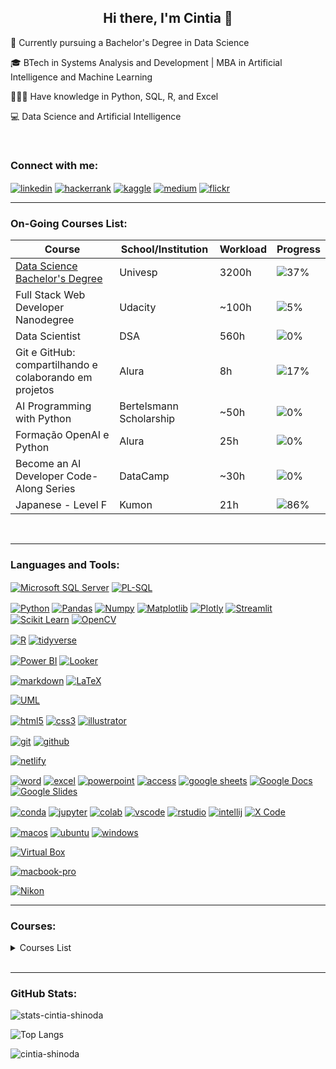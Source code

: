 <h2 align="center">Hi there, I'm Cintia 👋</h2>

🌱 Currently pursuing a Bachelor's Degree in Data Science

🎓 BTech in Systems Analysis and Development | MBA in Artificial Intelligence and Machine Learning

👩🏻‍💻 Have knowledge in Python, SQL, R, and Excel

💻 Data Science and Artificial Intelligence

<br>



<h3 align="left">Connect with me:</h3>
<p align="left">
<a href="https://www.linkedin.com/in/cintiashinoda/" target="blank"><img align="center" src="https://img.shields.io/badge/LinkedIn-0077B5?style=for-the-badge&logo=linkedin&logoColor=white)" alt="linkedin"/></a>
<a href="https://www.hackerrank.com/cintia_shinoda" target="blank"><img align="center" src="https://img.shields.io/badge/-Hackerrank-2EC866?style=for-the-badge&logo=HackerRank&logoColor=white" alt="hackerrank"/></a>
<a href="https://www.kaggle.com/shinoda" target="blank"><img align="center" src="https://img.shields.io/badge/Kaggle-20BEFF?style=for-the-badge&logo=Kaggle&logoColor=white" alt="kaggle"/></a>
<a href="https://medium.com/@cintia.shinoda" target="blank"><img align="center" src="https://img.shields.io/badge/Medium-12100E?style=for-the-badge&logo=medium&logoColor=white" alt="medium"/></a>
<a href="https://www.flickr.com/photos/cintiashinoda/" target="blank"><img align="center" src="https://img.shields.io/badge/Flickr-0063DC.svg?style=for-the-badge&logo=Flickr&logoColor=white" alt="flickr"/></a>

<br>

-----



<h3 align="left">On-Going Courses List:</h3>

| Course | School/Institution | Workload | Progress |
|--------|--------------------|----------|----------|
| [Data Science Bachelor's Degree](https://github.com/cintia-shinoda/univesp) | Univesp | 3200h | ![37%](https://progress-bar.dev/37) |
| Full Stack Web Developer Nanodegree | Udacity | ~100h | ![5%](https://progress-bar.dev/5) |
| Data Scientist | DSA | 560h | ![0%](https://progress-bar.dev/0) |
| Git e GitHub: compartilhando e colaborando em projetos | Alura | 8h | ![17%](https://progress-bar.dev/17) |
| AI Programming with Python | Bertelsmann Scholarship | ~50h | ![0%](https://progress-bar.dev/0) |
| Formação OpenAI e Python | Alura | 25h | ![0%](https://progress-bar.dev/0) |
| Become an AI Developer Code-Along Series | DataCamp | ~30h | ![0%](https://progress-bar.dev/0) |
| Japanese - Level F | Kumon | 21h | ![86%](https://progress-bar.dev/86) |


<!-- 
| Dashboards em Shiny I | Curso-R | 18h | ![17%](https://progress-bar.dev/17) | 
-->

<!--  
| Full-Stack Engineer | Codecademy | 162 lessons | ![0%](https://progress-bar.dev/0) |
| Blockchain Engineering Training | DSA | 254h | ![0%](https://progress-bar.dev/0) |

| Trilha Data Science & Machine Learning | Asimov Academy | 60h | ![6%](https://progress-bar.dev/6) |


| Supervised Machine Learning: Regression and Classification | DeepLearning.AI & Stanford University | 15h | ![0%](https://progress-bar.dev/0) |

| Data Scientist Professional with Python | DataCamp | 116h | ![0%](https://progress-bar.dev/0) |

| Google Data Analytics Professional Certificate | Coursera |  | ![0%](https://progress-bar.dev/0) |
 -->
<br>

---



<!--
<a href="" target="blank"><img align="center" src="" alt=""/></a>
-->

<h3 align="left">Languages and Tools:</h3>
<p>
<a href="https://www.microsoft.com/en-us/sql-server" target="blank"><img align="center" src="https://img.shields.io/badge/Microsoft%20SQL%20Server-CC2927?style=for-the-badge&logo=microsoft%20sql%20server&logoColor=white" alt="Microsoft SQL Server"/></a>
<a href="https://www.oracle.com/database/sqldeveloper/" target="blank"><img align="center" src="https://img.shields.io/badge/PLSQL-F80000?style=for-the-badge&logo=oracle&logoColor=black" alt="PL-SQL"/></a>

<p>
<a href="https://www.python.org/" target="blank"><img align="center" src="https://img.shields.io/badge/Python-FFD43B?style=for-the-badge&logo=python&logoColor=blue" alt="Python"/></a>
<a href="https://pandas.pydata.org/" target="blank"><img align="center" src="https://img.shields.io/badge/Pandas-2C2D72?style=for-the-badge&logo=pandas&logoColor=white" alt="Pandas"/></a>
<a href="https://numpy.org/" target="blank"><img align="center" src="https://img.shields.io/badge/Numpy-777BB4?style=for-the-badge&logo=numpy&logoColor=white" alt="Numpy"/></a>
<a href="https://matplotlib.org/" target="blank"><img align="center" src="https://img.shields.io/badge/Matplotlib-%23ffffff.svg?style=for-the-badge&logo=Matplotlib&logoColor=black" alt="Matplotlib"/></a>
<a href="" target="blank"><img align="center" src="https://img.shields.io/badge/Plotly-%233F4F75.svg?style=for-the-badge&logo=plotly&logoColor=white"alt="Plotly"/></a>
<a href="" target="blank"><img align="center" src="https://img.shields.io/badge/Streamlit-FF4B4B?style=for-the-badge&logo=Streamlit&logoColor=white" alt="Streamlit"/></a>
<a href="https://scikit-learn.org/" target="blank"><img align="center" src="https://img.shields.io/badge/scikit_learn-F7931E?style=for-the-badge&logo=scikit-learn&logoColor=white" alt="Scikit Learn"/></a>
<a href="" target="blank"><img align="center" src="https://img.shields.io/badge/OpenCV-27338e?style=for-the-badge&logo=OpenCV&logoColor=white" alt="OpenCV"/></a>

<p>
<a href="" target="blank"><img align="center" src="https://img.shields.io/badge/R-276DC3?style=for-the-badge&logo=r&logoColor=white" alt="R"/></a>
<a href="" target="blank"><img align="center" src="https://img.shields.io/badge/Tidyverse-1A162D.svg?style=for-the-badge&logo=Tidyverse&logoColor=white" alt="tidyverse"/></a>

<p>
<a href="" target="blank"><img align="center" src="https://img.shields.io/badge/PowerBI-F2C811?style=for-the-badge&logo=Power%20BI&logoColor=white" alt="Power BI"/></a>
<a href="" target="blank"><img align="center" src="https://img.shields.io/badge/Looker-4285F4.svg?style=for-the-badge&logo=Looker&logoColor=white" alt="Looker"/></a>

<p>
<a href="" target="blank"><img align="center" src="https://img.shields.io/badge/Markdown-000000?style=for-the-badge&logo=markdown&logoColor=white" alt="markdown"/></a>
<a href="" target="blank"><img align="center" src="https://img.shields.io/badge/LaTeX-47A141?style=for-the-badge&logo=LaTeX&logoColor=white" alt="LaTeX"/></a>

<p>
<a href="" target="blank"><img align="center" src="https://img.shields.io/badge/UML-FABD14.svg?style=for-the-badge&logo=UML&logoColor=black" alt="UML"/></a>

<p>
<a href="" target="blank"><img align="center" src="https://img.shields.io/badge/HTML5-E34F26?style=for-the-badge&logo=html5&logoColor=white" alt="html5"/></a>
<a href="" target="blank"><img align="center" src="https://img.shields.io/badge/CSS3-1572B6?style=for-the-badge&logo=css3&logoColor=white" alt="css3"/></a>
<a href="https://www.adobe.com/products/illustrator.html" target="blank"><img align="center" src="https://img.shields.io/badge/Adobe%20Illustrator-FF9A00?style=for-the-badge&logo=adobe%20illustrator&logoColor=white" alt="illustrator"/></a>

<p>
<a href="https://git-scm.com/" target="blank"><img align="center" src="https://img.shields.io/badge/GIT-E44C30?style=for-the-badge&logo=git&logoColor=white" alt="git"/></a>
<a href="https://github.com/" target="blank"><img align="center" src="https://img.shields.io/badge/GitHub-100000?style=for-the-badge&logo=github&logoColor=white" alt="github"/></a>

<p>
<a href="" target="blank"><img align="center" src="https://img.shields.io/badge/Netlify-00C7B7?style=for-the-badge&logo=netlify&logoColor=white" alt="netlify"/></a>

<p>
<a href="" target="blank"><img align="center" src="https://img.shields.io/badge/Microsoft_Word-2B579A?style=for-the-badge&logo=microsoft-word&logoColor=white" alt="word"/></a>
<a href="" target="blank"><img align="center" src="https://img.shields.io/badge/Microsoft_Excel-217346?style=for-the-badge&logo=microsoft-excel&logoColor=white" alt="excel"/></a>
<a href="" target="blank"><img align="center" src="https://img.shields.io/badge/Microsoft_PowerPoint-B7472A?style=for-the-badge&logo=microsoft-powerpoint&logoColor=white" alt="powerpoint"/></a>
<a href="" target="blank"><img align="center" src="https://img.shields.io/badge/Microsoft_Access-A4373A?style=for-the-badge&logo=microsoft-access&logoColor=white" alt="access"/></a>
<a href="" target="blank"><img align="center" src="https://img.shields.io/badge/Google%20Sheets-34A853?style=for-the-badge&logo=google-sheets&logoColor=white" alt="google sheets"/></a>
<a href="" target="blank"><img align="center" src="https://img.shields.io/badge/Google%20Docs-4285F4.svg?style=for-the-badge&logo=Google-Docs&logoColor=white" alt="Google Docs"/></a>
<a href="" target="blank"><img align="center" src="https://img.shields.io/badge/Google%20Slides-FBBC04.svg?style=for-the-badge&logo=Google-Slides&logoColor=black" alt="Google Slides"/></a>

<p>
<a href="https://www.anaconda.com/" target="blank"><img align="center" src="https://img.shields.io/badge/conda-342B029.svg?&style=for-the-badge&logo=anaconda&logoColor=white" alt="conda"/></a>
<a href="https://jupyter.org/" target="blank"><img align="center" src="https://img.shields.io/badge/Jupyter-F37626.svg?&style=for-the-badge&logo=Jupyter&logoColor=white" alt="jupyter"/></a>
<a href="https://colab.google/" target="blank"><img align="center" src="https://img.shields.io/badge/Colab-F9AB00?style=for-the-badge&logo=googlecolab&color=525252" alt="colab"/></a>
<a href="https://code.visualstudio.com/" target="blank"><img align="center" src="https://img.shields.io/badge/VSCode-0078D4?style=for-the-badge&logo=visual%20studio%20code&logoColor=white" alt="vscode"/></a>
<a href="https://posit.co/" target="blank"><img align="center" src="https://img.shields.io/badge/RStudio-75AADB?style=for-the-badge&logo=RStudio&logoColor=white" alt="rstudio"/></a>
<a href="https://www.jetbrains.com/idea/" target="blank"><img align="center" src="https://img.shields.io/badge/IntelliJ_IDEA-000000.svg?style=for-the-badge&logo=intellij-idea&logoColor=white" alt="intellij"/></a>
<a href="" target="blank"><img align="center" src="https://img.shields.io/badge/Xcode-147EFB.svg?style=for-the-badge&logo=Xcode&logoColor=white" alt="X Code"/></a>

<p>
<a href="https://www.apple.com/br/macos/" target="blank"><img align="center" src="https://img.shields.io/badge/mac%20os-000000?style=for-the-badge&logo=apple&logoColor=white" alt="macos"/></a>
<a href="https://ubuntu.com" target="blank"><img align="center" src="https://img.shields.io/badge/Ubuntu-E95420?style=for-the-badge&logo=ubuntu&logoColor=white" alt="ubuntu"/></a>
<a href="https://www.microsoft.com/en-us/windows?r=1" target="blank"><img align="center" src="https://img.shields.io/badge/Windows-0078D6?style=for-the-badge&logo=windows&logoColor=white" alt="windows"/></a>

<p>
<a href="" target="blank"><img align="center" src="https://img.shields.io/badge/VirtualBox-183A61.svg?style=for-the-badge&logo=VirtualBox&logoColor=white" alt="Virtual Box"/></a>

<p>
<a href="https://www.apple.com/br/macbook-pro/" target="blank"><img align="center" src="https://img.shields.io/badge/Apple-MacBook_Pro_2017-333333?style=for-the-badge&logo=apple&logoColor=white" alt="macbook-pro"/></a>

<p>
<a href="" target="blank"><img align="center" src="https://img.shields.io/badge/Nikon-FFE100.svg?style=for-the-badge&logo=Nikon&logoColor=black" alt="Nikon"/></a>
<br>

----



<h3 align="left">Courses:</h3>

<details>
<summary>Courses List</summary>

| Course | School/Institution | Workload |
|--------|--------------------|----------|
| Introdução à Lógica de Programação | Impacta | 40h |
| Introdução à Lógica de Programação Orientada a Objetos | Impacta | 16h |
| Introdução à Física Quântica | b_arco | 12h |
| Making Sense of Data | Google |  |
| The Data Scientist's Toolbox | Johns Hopkins University | 18h |
| Big Data and Social Physics | MIT |  |
| Adobe Illustrator | Cadritech | 32h |
| Envisioning Big Data | FIAP | 20h |
| WordPress for Beginners | Udemy |  |
| Internet History, Technology, and Security | University of Michigan | 15h |
| Introduction to HTML5 | University of Michigan | 13h |
| Bitcoin e Blockchain | FIAP | 6h |
| Modelagem de Dados | Fundação Bradesco | 35h |
| Administrando e Armazenando Dados | Fundação Bradesco | 31h |
| Projetando e Implementando Dados com SQL Server 2005 | Fundação Bradesco | 58h |
| Java e Orientação a Objetos | Caelum | 40h |
| Java para Desenvolvimento Web | Caelum | 40h |
| Laboratório Java com Testes, JSF e Design Patterns | Caelum | 20h |
| Estatística I: Entenda seus dados com R | Alura | 8h |
| Estatística II: Aprofundando em Hipóteses e Correlações | Alura | 8h |
| Introduction to R | DataCamp | 4h |
| Swift 3: Desenvolvendo para iOS no XCode - parte I | Alura | 8h |
| Swift 3: Desenvolvendo para iOS no XCode - parte II | Alura | 10h |
| Big Data Science - Machine Learning e Data Mining | FIAP | 32h |
| Data Science: Primeiros Passos | Alura | 6h |
| Python e Orientação a Objetos | Caelum | 32h |
| Big Data | Prandiano | 96h |
| Blockchain | Prandiano | 48h |
| Introdução à Computação para Bioinformática | UFMG | 40h |
| [Introduction to the Tidyverse](https://www.datacamp.com/completed/statement-of-accomplishment/course/563f5155bef375fca368c156669e311603fb1bdc) | DataCamp | 4h |

</details>

<br>

---



<h3 align="left">GitHub Stats:</h3>

<p align="left"> <img src="https://komarev.com/ghpvc/?username=cintia-shinoda&label=Profile%20views&color=0e75b6&style=flat" alt="stats-cintia-shinoda" /> </p>

![Top Langs](https://github-readme-stats.vercel.app/api/top-langs/?username=cintia-shinoda&theme=default&show_icons=true) 

<img src="https://github-readme-streak-stats.herokuapp.com/?user=cintia-shinoda&" alt="cintia-shinoda" />

<!-- ![Cintia's GitHub stats](https://github-readme-stats.vercel.app/api?username=cintia-shinoda&theme=default&show_icons=true) -->





<!--
- 🔭 I’m currently working on ...
- 🌱 I’m currently learning ...
- 👨‍💻 All of my projects are available at [GitHub](https://github.com/cintia-shinoda)
- 👯 I’m looking to collaborate on ...
- 🤔 I’m looking for help with ...
- 💬 Ask me about ...
- 😄 Pronouns: ...
- ⚡ Fun fact: ...

- 🌱 I’m currently learning/studying:
    - Python
    - Blockchain
    - AI
    - English
    - Japanese

-->





<!-- <p align="left"> 

<a href="https://pandas.pydata.org/" target="_blank" rel="noreferrer"> <img src="https://raw.githubusercontent.com/devicons/devicon/2ae2a900d2f041da66e950e4d48052658d850630/icons/pandas/pandas-original.svg" alt="pandas" width="50" height="50"/> </a>  

<a href="https://scikit-learn.org/" target="_blank" rel="noreferrer"> <img src="https://upload.wikimedia.org/wikipedia/commons/0/05/Scikit_learn_logo_small.svg" alt="scikit_learn" width="50" height="50"/> </a> 

<a href="https://seaborn.pydata.org/" target="_blank" rel="noreferrer"> <img src="https://seaborn.pydata.org/_images/logo-mark-lightbg.svg" alt="seaborn" width="50" height="50"/> </a>

</p>

<img src="" alt="" width="50" height="50"/> -->